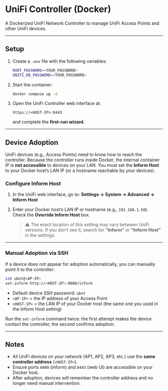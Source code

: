 # UniFi Controller (Docker)

A Dockerized UniFi Network Controller to manage UniFi Access Points and other UniFi devices.

---

## Setup

1. Create a `.env` file with the following variables:

   ```bash
   ROOT_PASSWORD=<YOUR_PASSWORD>
   UNIFI_DB_PASSWORD=<YOUR_PASSWORD>
   ```

2. Start the container:

   ```bash
   docker compose up -d
   ```

3. Open the UniFi Controller web interface at:

   ```
   https://<HOST-IP>:8443
   ```

   and complete the **first-run wizard**.

---

## Device Adoption

UniFi devices (e.g., Access Points) need to know how to reach the controller.
Because the controller runs inside Docker, the internal container IP is **not accessible** to devices on your LAN. You must set the **Inform Host** to your Docker host’s LAN IP (or a hostname reachable by your devices).

### Configure Inform Host

1. In the UniFi web interface, go to:
   **Settings → System → Advanced → Inform Host**

2. Enter your Docker host’s LAN IP or hostname (e.g., `192.168.1.50`).
   Check the **Override Inform Host** box.

   > ⚠️ The exact location of this setting may vary between UniFi versions.
   > If you don’t see it, search for **“Inform”** or **“Inform Host”** in the settings.

---

### Manual Adoption via SSH

If a device does not appear for adoption automatically, you can manually point it to the controller:

```bash
ssh ubnt@<AP-IP>
set-inform http://<HOST-IP>:8080/inform
```

* Default device SSH password: `ubnt`
* `<AP-IP>` = the IP address of your Access Point
* `<HOST-IP>` = the LAN IP of your Docker host (the same one you used in the Inform Host setting)

Run the `set-inform` command twice: the first attempt makes the device contact the controller, the second confirms adoption.

---

## Notes

* All UniFi devices on your network (AP1, AP2, AP3, etc.) use the **same controller address** (`<HOST-IP>`).
* Ensure ports `8080` (inform) and `8443` (web UI) are accessible on your Docker host.
* After adoption, devices will remember the controller address and no longer need manual intervention.
